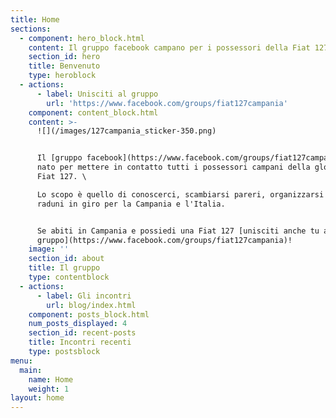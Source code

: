 ```yaml
---
title: Home
sections:
  - component: hero_block.html
    content: Il gruppo facebook campano per i possessori della Fiat 127
    section_id: hero
    title: Benvenuto
    type: heroblock
  - actions:
      - label: Unisciti al gruppo
        url: 'https://www.facebook.com/groups/fiat127campania'
    component: content_block.html
    content: >-
      ![](/images/127campania_sticker-350.png)


      Il [gruppo facebook](https://www.facebook.com/groups/fiat127campania) è
      nato per mettere in contatto tutti i possessori campani della gloriosa
      Fiat 127. \

      Lo scopo è quello di conoscerci, scambiarsi pareri, organizzarsi per
      raduni in giro per la Campania e l'Italia.


      Se abiti in Campania e possiedi una Fiat 127 [unisciti anche tu al
      gruppo](https://www.facebook.com/groups/fiat127campania)!
    image: ''
    section_id: about
    title: Il gruppo
    type: contentblock
  - actions:
      - label: Gli incontri
        url: blog/index.html
    component: posts_block.html
    num_posts_displayed: 4
    section_id: recent-posts
    title: Incontri recenti
    type: postsblock
menu:
  main:
    name: Home
    weight: 1
layout: home
---
```


